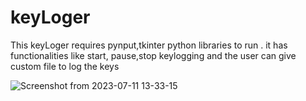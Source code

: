 # keyLoger

This keyLoger requires pynput,tkinter python libraries  to  run . it has functionalities like start, pause,stop keylogging and the user can give custom file to log the keys


![Screenshot from 2023-07-11 13-33-15](https://github.com/indu134/keyLoger/assets/66687574/b9149bad-4d57-41b8-b1f6-193b403554ae)
